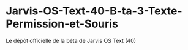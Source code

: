 # Jarvis-OS-Text-40-B-ta-3-Texte-Permission-et-Souris
Le dépôt officielle de la béta de Jarvis OS Text (40)
